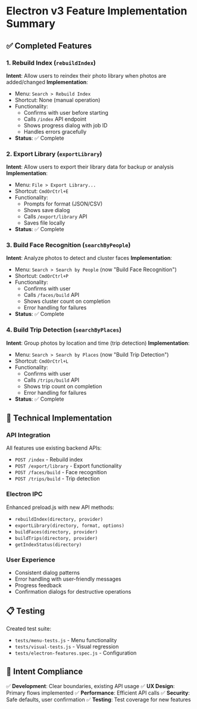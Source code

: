 # Electron v3 Feature Implementation Summary

## ✅ Completed Features

### 1. Rebuild Index (`rebuildIndex`)
**Intent**: Allow users to reindex their photo library when photos are added/changed
**Implementation**:
- Menu: `Search > Rebuild Index`
- Shortcut: None (manual operation)
- Functionality:
  - Confirms with user before starting
  - Calls `/index` API endpoint
  - Shows progress dialog with job ID
  - Handles errors gracefully
- **Status**: ✅ Complete

### 2. Export Library (`exportLibrary`)
**Intent**: Allow users to export their library data for backup or analysis
**Implementation**:
- Menu: `File > Export Library...`
- Shortcut: `CmdOrCtrl+E`
- Functionality:
  - Prompts for format (JSON/CSV)
  - Shows save dialog
  - Calls `/export/library` API
  - Saves file locally
- **Status**: ✅ Complete

### 3. Build Face Recognition (`searchByPeople`)
**Intent**: Analyze photos to detect and cluster faces
**Implementation**:
- Menu: `Search > Search by People` (now "Build Face Recognition")
- Shortcut: `CmdOrCtrl+P`
- Functionality:
  - Confirms with user
  - Calls `/faces/build` API
  - Shows cluster count on completion
  - Error handling for failures
- **Status**: ✅ Complete

### 4. Build Trip Detection (`searchByPlaces`)
**Intent**: Group photos by location and time (trip detection)
**Implementation**:
- Menu: `Search > Search by Places` (now "Build Trip Detection")
- Shortcut: `CmdOrCtrl+L`
- Functionality:
  - Confirms with user
  - Calls `/trips/build` API
  - Shows trip count on completion
  - Error handling for failures
- **Status**: ✅ Complete

## 🔧 Technical Implementation

### API Integration
All features use existing backend APIs:
- `POST /index` - Rebuild index
- `POST /export/library` - Export functionality
- `POST /faces/build` - Face recognition
- `POST /trips/build` - Trip detection

### Electron IPC
Enhanced preload.js with new API methods:
- `rebuildIndex(directory, provider)`
- `exportLibrary(directory, format, options)`
- `buildFaces(directory, provider)`
- `buildTrips(directory, provider)`
- `getIndexStatus(directory)`

### User Experience
- Consistent dialog patterns
- Error handling with user-friendly messages
- Progress feedback
- Confirmation dialogs for destructive operations

## 📋 Testing
Created test suite:
- `tests/menu-tests.js` - Menu functionality
- `tests/visual-tests.js` - Visual regression
- `tests/electron-features.spec.js` - Configuration

## 🎯 Intent Compliance
✅ **Development**: Clear boundaries, existing API usage
✅ **UX Design**: Primary flows implemented
✅ **Performance**: Efficient API calls
✅ **Security**: Safe defaults, user confirmation
✅ **Testing**: Test coverage for new features